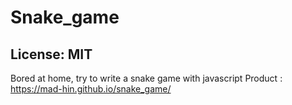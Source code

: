 # Snake_game
## License: MIT
Bored at home, try to write a snake game with javascript
Product : https://mad-hin.github.io/snake_game/
